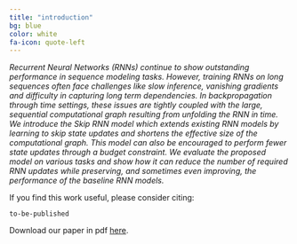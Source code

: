 ```yaml
---
title: "introduction"
bg: blue
color: white
fa-icon: quote-left
---
```


*Recurrent Neural Networks (RNNs) continue to show  outstanding performance in sequence modeling tasks. However, training RNNs on long sequences often face challenges like slow inference, vanishing gradients and difficulty in capturing long term dependencies. In backpropagation through time settings, these issues are tightly coupled with the large, sequential computational graph resulting from unfolding the RNN in time. We introduce the Skip RNN model which extends existing RNN models by learning to skip state updates and shortens the effective size of the computational graph. This model can also be encouraged to perform fewer state updates through a budget constraint. We evaluate the proposed model on various tasks and show how it can reduce the number of required RNN updates while preserving, and sometimes even improving, the performance of the baseline RNN models.*

If you find this work useful, please consider citing:

```
to-be-published
```


Download our paper in pdf [here](https://github.com/imatge-upc/skiprnn-2017-telecombcn/blob/master/arXiv-22-08-2017.pdf).
